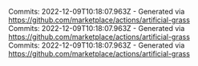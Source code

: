 Commits: 2022-12-09T10:18:07.963Z - Generated via https://github.com/marketplace/actions/artificial-grass
<br>
Commits: 2022-12-09T10:18:07.963Z - Generated via https://github.com/marketplace/actions/artificial-grass
<br>
Commits: 2022-12-09T10:18:07.963Z - Generated via https://github.com/marketplace/actions/artificial-grass
<br>
